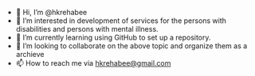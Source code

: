 - 👋 Hi, I’m @hkrehabee
- 👀 I’m interested in development of services for the persons with disabilities and persons with mental illness.
- 🌱 I’m currently learning using GitHub to set up a repository.
- 💞️ I’m looking to collaborate on the above topic and organize them as a archieve
- 📫 How to reach me via hkrehabee@gmail.com

<!---
hkrehabee/hkrehabee is a ✨ special ✨ repository because its `README.md` (this file) appears on your GitHub profile.
You can click the Preview link to take a look at your changes.
--->
